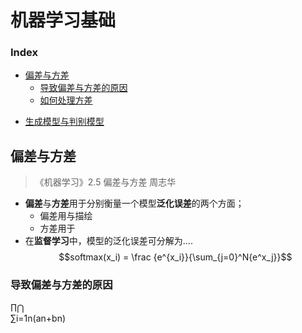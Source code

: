 # 机器学习基础
### Index
- <a href="#1">偏差与方差</a>
   - <a href="#2">导致偏差与方差的原因</a>
   + <a href="#3">如何处理方差</a>
 + <a href="#4">生成模型与判别模型</a>
## <a name="1">偏差与方差</a>
>《机器学习》2.5 偏差与方差 周志华  
- **偏差**与**方差**用于分别衡量一个模型**泛化误差**的两个方面；  
   - 偏差用与描绘
   - 方差用于
 - 在**监督学习**中，模型的泛化误差可分解为....
$$softmax(x_i) = \frac {e^{x_i}}{\sum_{j=0}^N{e^x_j}}$$  
### 导致偏差与方差的原因
<mrow><mo>&#8719;</mo><mo>&#8898;</mo></mrow></math>   
<mrow><msubsup><mrow><mo>&#8721;</mo></mrow><mrow><mrow><mi>i</mi><mo>=</mo><mn>1</mn></mrow></mrow><mrow><mrow><mi>n</mi></mrow></mrow></msubsup><mo>(</mo><msup><mrow><mi>a</mi></mrow><mrow><mrow><mi>n</mi></mrow></mrow></msup><mo>+</mo><msup><mrow><mi>b</mi></mrow><mrow><mrow><msup><mrow></mrow><mrow><mrow><mi>n</mi></mrow></mrow></msup></mrow></mrow></msup><mo>)</mo></mrow></math>